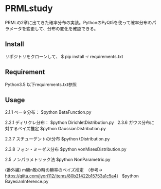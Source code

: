# PRMLstudy

PRMLの2章に出てきた確率分布の実装。PythonのPyQt5を使って確率分布のパラメータを変更して、分布の変化を確認できる。

## Install
リポジトリをクローンして、
  $ pip install -r requirements.txt

## Requirement
Python3.5
以下requirements.txt参照

## Usage
2.1.1 ベータ分布：
  $python BetaFunction.py

2.2.1 ディリクレ分布：
  $python DirichletDistribution.py
  
2.3.6 ガウス分布に対するベイズ推定
  $python GaussianDistribution.py
  
2.3.7 スチューデントのt分布
  $python tDistribution.py

2.3.8 フォン・ミーゼス分布
  $python vonMisesDistribution.py
 
2.5 ノンパラメトリック法
  $python NonParametric.py
  
(番外編) m勝n敗の時の勝率のベイズ推定　（参考-> <https://qiita.com/jyori112/items/80b21422b15753a1c5a4>）
  $python BayesianInference.py
